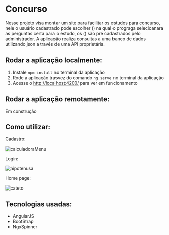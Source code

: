 # Concurso
Nesse projeto visa montar um site para facilitar os estudos para concurso, nele o usuário cadastrado pode escolher () na qual o prograga selecioanara as perguntas certa para o estudo, os () são pré cadastrados pelo administrador. A aplicação realiza consultas a uma banco de dados utilizando json a través de uma API proprietária.

## Rodar a aplicação localmente:
1. Instale `npm install` no terminal da aplicação
2. Rode a aplicação trasvez do comando `ng serve` no terminal da aplicação
3. Acesse o [http://localhost:4200/](http://localhost:4200/) para ver em funcionamento

## Rodar a aplicação remotamente:
Em construção

## Como utilizar:

Cadastro:

![calculadoraMenu](https://user-images.githubusercontent.com/93729409/180094354-62f49bbc-f2de-4f08-b3cc-71d2e78cbda4.gif)

Login:

![hipotenusa](https://user-images.githubusercontent.com/93729409/180094420-859c2ecd-59e7-4ba1-be59-7680d57c06fc.gif)

Home page:

![cateto](https://user-images.githubusercontent.com/93729409/180094436-ce2b3530-72a4-4680-ba35-2461e0a9988c.gif)

## Tecnologias usadas:
* AngularJS
* BootStrap
* NgxSpinner
